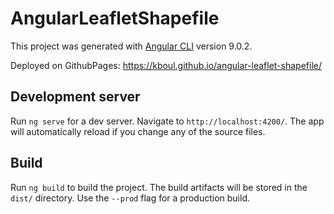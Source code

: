 # AngularLeafletShapefile

This project was generated with [Angular CLI](https://github.com/angular/angular-cli) version 9.0.2.

Deployed on GithubPages: https://kboul.github.io/angular-leaflet-shapefile/

## Development server

Run `ng serve` for a dev server. Navigate to `http://localhost:4200/`. The app will automatically reload if you change any of the source files.

## Build

Run `ng build` to build the project. The build artifacts will be stored in the `dist/` directory. Use the `--prod` flag for a production build.
